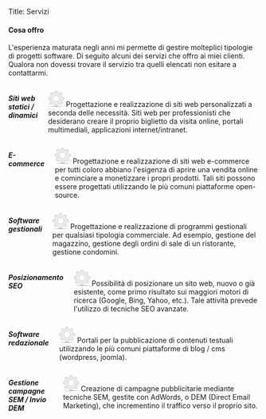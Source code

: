 Title: Servizi


<div class="sectiontitle">
    <h4>Cosa offro</h4>
</div>

L'esperienza maturata negli anni mi permette di gestire molteplici tipologie di progetti software.
Di seguito alcuni dei servizi che offro ai miei clienti. Qualora non dovessi trovare il servizio tra quelli elencati non esitare a contattarmi.


<div class="six columns noleftmargin">
    <h5 class="sidebartitle">Siti web statici / dinamici</h5>
	<p>
    <img alt="" class="pics" src="/theme/images/settings.png">
			    Progettazione e realizzazione di siti web personalizzati a
			    seconda delle necessità. Siti web per professionisti che
			    desiderano creare il proprio biglietto da visita online,
			    portali multimediali, applicazioni internet/intranet.
	</p>
</div>
<div class="six columns noleftmargin">
    <h5 class="sidebartitle">E-commerce</h5>
    <p>
    <img alt="" class="pics" src="/theme/images/settings.png">
    Progettazione e realizzazione di siti web e-commerce per tutti coloro abbiano l'esigenza di aprire una vendita online e cominciare a monetizzare i propri prodotti. Tali siti possono essere progettati utilizzando le più comuni piattaforme open-source.
    </p>
</div>
<div class="six columns noleftmargin">
    <h5 class="sidebartitle">Software gestionali</h5>
    <p>
    <img alt="" class="pics" src="/theme/images/settings.png">
    Progettazione e realizzazione di programmi gestionali per qualsiasi tipologia commerciale. Ad esempio, gestione del magazzino, gestione degli ordini di sale di un ristorante, gestione condomini.
    </p>
</div>
<div class="six columns noleftmargin">
    <h5 class="sidebartitle">Posizionamento SEO</h5>
    <p>
    <img alt="" class="pics" src="/theme/images/settings.png">
    Possibilità di posizionare un sito web, nuovo o già esistente, come primo risultato sui maggiori motori di ricerca (Google, Bing, Yahoo, etc.). Tale attività prevede l'utilizzo di tecniche SEO avanzate.
    </p>
</div>
<div class="six columns noleftmargin">
    <h5 class="sidebartitle">Software redazionale</h5>
    <p>
    <img alt="" class="pics" src="/theme/images/settings.png">
    Portali per la pubblicazione di contenuti testuali utilizzando le più comuni piattaforme di blog / cms (wordpress, joomla).
    </p>
</div>
<div class="six columns noleftmargin">
    <h5 class="sidebartitle">Gestione campagne SEM / Invio DEM</h5>
    <p>
    <img alt="" class="pics" src="/theme/images/settings.png">
Creazione di campagne pubblicitarie mediante tecniche SEM, gestite con AdWords, o DEM (Direct Email Marketing), che incrementino il traffico verso il proprio sito.
    </p>
</div>
<div class="clear"></div>
